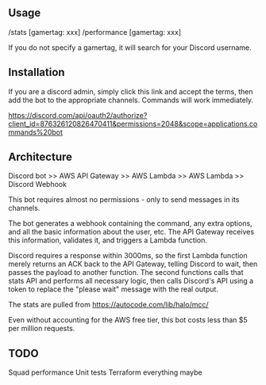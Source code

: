 ## Usage
/stats [gamertag: xxx]
/performance [gamertag: xxx]

If you do not specify a gamertag, it will search for your Discord username.

## Installation
If you are a discord admin, simply click this link and accept the terms, then add the bot to the appropriate channels. Commands will work immediately.

https://discord.com/api/oauth2/authorize?client_id=876326120826470411&permissions=2048&scope=applications.commands%20bot

## Architecture
Discord bot >> AWS API Gateway >> AWS Lambda >> AWS Lambda >> Discord Webhook

This bot requires almost no permissions - only to send messages in its channels.

The bot generates a webhook containing the command, any extra options, and all the basic information about the user, etc. The API Gateway receives this information, validates it, and triggers a Lambda function.

Discord requires a response within 3000ms, so the first Lambda function merely returns an ACK back to the API Gateway, telling Discord to wait, then passes the payload to another function. The second functions calls that stats API and performs all necessary logic, then calls Discord's API using a token to replace the "please wait" message with the real output. 

The stats are pulled from https://autocode.com/lib/halo/mcc/

Even without accounting for the AWS free tier, this bot costs less than $5 per million requests.

## TODO
Squad performance
Unit tests
Terraform everything maybe
